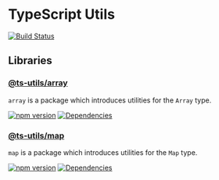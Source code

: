 # TypeScript Utils

[![Build Status](https://github.com/tnc1997/ts-utils/workflows/.github/workflows/main.yml/badge.svg)](https://github.com/tnc1997/ts-utils)

## Libraries

### [@ts-utils/array](./libraries/array)

`array` is a package which introduces utilities for the `Array` type.

[![npm version](https://badge.fury.io/js/%40ts-utils%2Farray.svg)](https://badge.fury.io/js/%40ts-utils%2Farray)
[![Dependencies](https://david-dm.org/tnc1997/ts-utils%3Fpath%3Dlibraries%2Farray.svg)](https://david-dm.org/tnc1997/ts-utils?path=libraries/array)

### [@ts-utils/map](./libraries/map)

`map` is a package which introduces utilities for the `Map` type.

[![npm version](https://badge.fury.io/js/%40ts-utils%2Fmap.svg)](https://badge.fury.io/js/%40ts-utils%2Fmap)
[![Dependencies](https://david-dm.org/tnc1997/ts-utils%3Fpath%3Dlibraries%2Fmap.svg)](https://david-dm.org/tnc1997/ts-utils?path=libraries/map)
